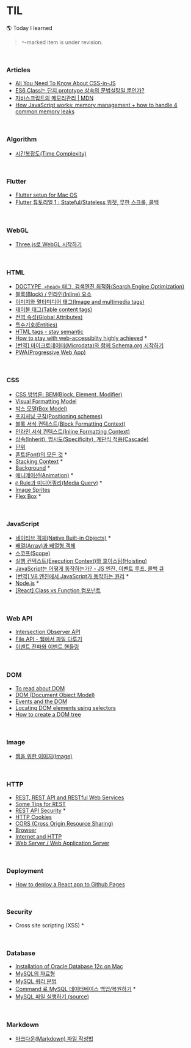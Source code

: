 # TIL

🌎 Today I learned

> `*`-marked item is under revision.

<br>

### Articles

- [All You Need To Know About CSS-in-JS](https://medium.com/better-programming/all-you-need-to-know-about-css-in-js-984a72d48ebc)
- [ES6 Class는 단지 prototype 상속의 문법설탕일 뿐인가?](https://gomugom.github.io/is-class-only-a-syntactic-sugar/)
- [자바스크립트의 메모리관리 | MDN](https://developer.mozilla.org/ko/docs/Web/JavaScript/Memory_Management)
- [How JavaScript works: memory management + how to handle 4 common memory leaks](https://blog.sessionstack.com/how-javascript-works-memory-management-how-to-handle-4-common-memory-leaks-3f28b94cfbec)

<br>

### Algorithm

- [시간복잡도(Time Complexity)](./docs/algorithm/time-complexity.md)

<br>

### Flutter

- [Flutter setup for Mac OS](./docs/flutter/setup.md)
- [Flutter 튜토리얼 1 : Stateful/Stateless 위젯, 무한 스크롤, 콜백](./docs/flutter/basics1.md)

<br>

### WebGL

- [Three.js로 WebGL 시작하기](./docs/webgl/getting-started-with-threejs.md)

<br>

### HTML

- [DOCTYPE, `<head>` 태그, 검색엔진 최적화(Search Engine Optimization)](https://github.com/estellechoi/TIL/blob/master/docs/html/doctype.md)
- [블록(Block) / 인라인(Inline) 요소](https://github.com/estellechoi/TIL/blob/master/docs/html/blockInline.md)
- [이미지와 멀티미디어 태그(Image and multimedia tags)](https://github.com/estellechoi/TIL/blob/master/docs/html/multimedia.md)
- [테이블 태그(Table content tags)](https://github.com/estellechoi/TIL/blob/master/docs/html/table.md)
- [전역 속성(Global Attributes)](https://github.com/estellechoi/TIL/blob/master/docs/html/attribute-global.md)
- [특수기호(Entities)](https://github.com/estellechoi/TIL/blob/master/docs/html/entity.md)
- [HTML tags - stay semantic](https://github.com/estellechoi/TIL/blob/master/docs/html/semantic.md)
- [How to stay with web-accessiblity highly achieved](https://github.com/estellechoi/TIL/blob/master/docs/html/webaccess.md) \*
- [[번역] 마이크로데이터(Microdata)와 함께 Schema.org 시작하기](https://github.com/estellechoi/TIL/blob/master/docs/html/microdata.md)
- [PWA(Progressive Web App)](https://github.com/estellechoi/TIL/blob/master/docs/html/pwa.md)

<br>

### CSS

- [CSS 방법론: BEM(Block, Element, Modifier)](https://github.com/estellechoi/TIL/blob/master/docs/css/bem.md)
- [Visual Formatting Model](https://github.com/estellechoi/TIL/blob/master/docs/css/vfm.md)
- [박스 모델(Box Model)](https://github.com/estellechoi/TIL/blob/master/docs/css/box.md)
- [포지셔닝 규칙(Positioning schemes)](https://github.com/estellechoi/TIL/blob/master/docs/css/positioning.md)
- [블록 서식 컨텍스트(Block Formatting Context)](https://github.com/estellechoi/TIL/blob/master/docs/css/bfc.md)
- [인라인 서식 컨텍스트(Inline Formatting Context)](https://github.com/estellechoi/TIL/blob/master/docs/css/ifc.md)
- [상속(Inherit), 명시도(Specificity), 계단식 적용(Cascade)](https://github.com/estellechoi/TIL/blob/master/docs/css/inherit-specificity-cascade.md)
- [단위](https://github.com/estellechoi/TIL/blob/master/docs/css/unit.md)
- [폰트(Font)의 모든 것](https://github.com/estellechoi/TIL/blob/master/docs/css/font.md) \*
- [Stacking Context](https://github.com/estellechoi/TIL/blob/master/docs/css/stack-context.md) \*
- [Background](https://github.com/estellechoi/TIL/blob/master/docs/css/background.md) \*
- [애니메이션(Animation)](https://github.com/estellechoi/TIL/blob/master/docs/css/animation.md) \*
- [`@` Rule과 미디어쿼리(Media Query)](https://github.com/estellechoi/TIL/blob/master/docs/css/at-rule.md) \*
- [Image Sprites](https://github.com/estellechoi/TIL/blob/master/docs/css/sprites.md)
- [Flex Box](https://github.com/estellechoi/TIL/blob/master/docs/css/flex.md) \*

<br>

### JavaScript

- [네이티브 객체(Native Built-in Objects)](https://github.com/estellechoi/TIL/blob/master/docs/javascript/native.md) \*
- [배열(Array)과 배열형 객체](https://github.com/estellechoi/TIL/blob/master/docs/javascript/array.md)
- [스코프(Scope)](https://github.com/estellechoi/TIL/blob/master/docs/javascript/scope.md)
- [실행 컨텍스트(Execution Context)와 호이스팅(Hoisting)](https://github.com/estellechoi/TIL/blob/master/docs/javascript/executionContext.md)
- [JavaScript는 어떻게 동작하는가? - JS 엔진, 이벤트 루프, 콜백 큐](https://github.com/estellechoi/TIL/blob/master/docs/javascript/howJavascriptWorks.md)
- [[번역] V8 엔진에서 JavaScript가 동작하는 원리](https://github.com/estellechoi/TIL/blob/master/docs/javascript/v8.md) \*
- [Node.js](https://github.com/estellechoi/TIL/blob/master/docs/javascript/nodejs.md) \*
- [[React] Class vs Function 컴포넌트](https://github.com/estellechoi/TIL/blob/master/docs/javascript/react-classVsFunc.md)

<br>

### Web API

- [Intersection Observer API](https://github.com/estellechoi/TIL/blob/master/docs/web-api/IntersectionObserver.md)
- [File API - 웹에서 파일 다루기](https://github.com/estellechoi/TIL/blob/master/docs/web-api/howToUsefiles.md)
- [이벤트 전파와 이벤트 핸들링](https://github.com/estellechoi/TIL/blob/master/docs/web-api/event.md)

<br>

### DOM

- [To read about DOM](https://github.com/estellechoi/TIL/blob/master/docs/Dom/toRead.md)
- [DOM (Document Object Model)](https://github.com/estellechoi/TIL/blob/master/docs/Dom/dom.md)
- [Events and the DOM](https://github.com/estellechoi/TIL/blob/master/docs/Dom/domEvent.md)
- [Locating DOM elements using selectors](https://github.com/estellechoi/TIL/blob/master/docs/Dom/domSelector.md)
- [How to create a DOM tree](https://github.com/estellechoi/TIL/blob/master/docs/Dom/domcreation.md)

<br>

### Image

- [웹을 위한 이미지(Image)](https://github.com/estellechoi/TIL/blob/master/docs/image/types.md)

<br>

### HTTP

- [REST, REST API and RESTful Web Services](https://github.com/estellechoi/TIL/blob/master/docs/Http/rest.md)
- [Some Tips for REST](https://github.com/estellechoi/TIL/blob/master/docs/Http/restTips.md)
- [REST API Security](https://github.com/estellechoi/TIL/blob/master/docs/Http/restSecurity.md) \*
- [HTTP Cookies](https://github.com/estellechoi/TIL/blob/master/docs/Http/cookie.md)
- [CORS (Cross Origin Resource Sharing)](https://github.com/estellechoi/TIL/blob/master/docs/Http/cors.md)
- [Browser](https://github.com/estellechoi/TIL/blob/master/docs/www/browser.md)
- [Internet and HTTP](https://github.com/estellechoi/TIL/blob/master/docs/www/http.md)
- [Web Server / Web Application Server](https://github.com/estellechoi/TIL/blob/master/docs/www/was.md)

<br>

### Deployment

- [How to deploy a React app to Github Pages](https://github.com/estellechoi/TIL/blob/master/docs/deployment/deploy-react-app-github-pages.md)

<br>

### Security

- Cross site scripting (XSS) \*

<br>

### Database

- [Installation of Oracle Database 12c on Mac](https://github.com/estellechoi/TIL/blob/master/docs/Database/oracle/installation.md)
- [MySQL의 자료형](https://github.com/estellechoi/TIL/blob/master/docs/mySQL/dataType.md)
- [MySQL 쿼리 문법](https://github.com/estellechoi/TIL/blob/master/docs/mySQL/query.md)
- [Command 로 MySQL 데이터베이스 백업/복원하기](https://github.com/estellechoi/TIL/blob/master/docs/mySQL/mysqldump.md) \*
- [MySQL 파일 실행하기 (source)](https://github.com/estellechoi/TIL/blob/master/docs/mySQL/source.md)

<br>

### Markdown

- [마크다운(Markdown) 파일 작성법](https://github.com/estellechoi/TIL/blob/master/docs/markdown/grammar.md)
